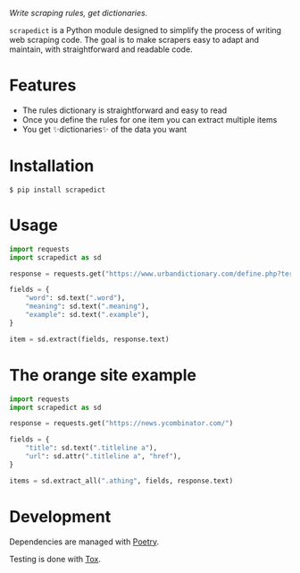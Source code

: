 *Write scraping rules, get dictionaries.*

`scrapedict` is a Python module designed to simplify the process of writing web scraping code. The goal is to make scrapers easy to adapt and maintain, with straightforward and readable code.


# Features

- The rules dictionary is straightforward and easy to read
- Once you define the rules for one item you can extract multiple items
- You get ✨dictionaries✨ of the data you want


# Installation

```$ pip install scrapedict```


# Usage

```python
import requests
import scrapedict as sd

response = requests.get("https://www.urbandictionary.com/define.php?term=larping")

fields = {
    "word": sd.text(".word"),
    "meaning": sd.text(".meaning"),
    "example": sd.text(".example"),
}

item = sd.extract(fields, response.text)
```


# The orange site example

```python
import requests
import scrapedict as sd

response = requests.get("https://news.ycombinator.com/")

fields = {
    "title": sd.text(".titleline a"),
    "url": sd.attr(".titleline a", "href"),
}

items = sd.extract_all(".athing", fields, response.text)
```


# Development

Dependencies are managed with [Poetry](https://python-poetry.org/).

Testing is done with [Tox](https://tox.readthedocs.io/en/latest/).
